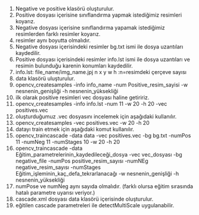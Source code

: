 1. Negative ve positive klasörü oluşturulur.
2. Positive dosyası içerisine sınıflandırma yapmak istediğimiz resimleri koyarız.
3. Negative dosyası içerisine sınıflandırma yapamak istediğimiz resimlerden farklı resimler koyarız.
4. resimler aynı boyutta olmalıdır.
5. Negative dosyası içerisindeki resimler bg.txt ismi ile dosya uzantıları kaydedilir.
6. Positive dosyası içerisindeki resimler info.lst ismi ile dosya uzantıları ve resimin bulunduğu karenin konumları kaydedilir.
6. info.lst: file_name/img_name.jpj n x y w h   :n=resimdeki çerçeve sayısı
7. data klasörü uluşturulur.
8. opencv_createsamples -info info_name -num Positive_resim_sayisi -w nesnenin_genişliği -h nesnenin_yüksekliği  
8. ilk olarak positive resimleri vec dosyası haline getiririz.
8. opencv_createsamples -info info.lst -num 11 -w 20 -h 20 -vec positives.vec
8. oluşturduğumuz .vec dosyasını incelemek için aşağıdaki kullanılır.
8. opencv_createsamples -vec positives.vec -w 20 -h 20 
9. datayı train etmek için aşağıdaki komut kullanılır.
9. opencv_traincascade -data data -vec positives.vec -bg bg.txt -numPos 11 -numNeg 11 -numStages 10 -w 20 -h 20
9. opencv_traincascade -data Eğitim_parametrelerinin_kaydedileceği_dosya -vec vec_dosyası -bg negative_file 
   -numPos positive_resim_sayısı -numNEg negative_resim_sayısı -numStages Eğitim_işleminin_kaç_defa_tekrarlanacağı 
   -w nesnenin_genişliği -h nesnenin_yüksekliği 
9. numPose ve numNeg aynı sayıda olmalıdır. (farklı olursa eğitim sırasında hatalı parametre uyarısı veriyor.) 
10. cascade.xml dosyası data klasörü içerisinde oluşturulur.
11. eğitilen cascade parametreleri ile detectMultiScale uygulanabilir.
